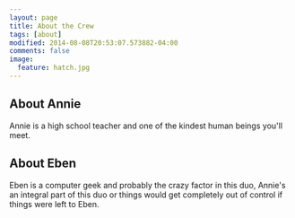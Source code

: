 ```yaml
---
layout: page
title: About the Crew
tags: [about]
modified: 2014-08-08T20:53:07.573882-04:00
comments: false
image:
  feature: hatch.jpg
---
```


About Annie
-----------
Annie is a high school teacher and one of the kindest human beings you'll meet.



About Eben
----------
Eben is a computer geek and probably the crazy factor in this duo, Annie's an integral part of this duo or things would get completely out of control if things were left to Eben.


